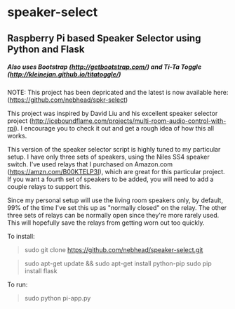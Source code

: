 # speaker-select

## Raspberry Pi based Speaker Selector using Python and Flask
##### Also uses Bootstrap (http://getbootstrap.com/) and Ti-Ta Toggle (http://kleinejan.github.io/titatoggle/)

NOTE: This project has been depricated and the latest is now available here: (https://github.com/nebhead/spkr-select)

This project was inspired by David Liu and his excellent speaker selector project (http://iceboundflame.com/projects/multi-room-audio-control-with-rpi).  I encourage you to check it out and get a rough idea of how this all works.

This version of the speaker selector script is highly tuned to my particular setup.  I have only three sets of speakers, using the Niles SS4 speaker switch.  I've used relays that I purchased on Amazon.com (https://amzn.com/B00KTELP3I), which are great for this particular project.  If you want a fourth set of speakers to be added, you will need to add a couple relays to support this.    

Since my personal setup will use the living room speakers only, by default, 99% of the time I've set this up as "normally closed" on the relay.  The other three sets of relays can be normally open since they're more rarely used.  This will hopefully save the relays from getting worn out too quickly.

To install:
> sudo git clone https://github.com/nebhead/speaker-select.git

> sudo apt-get update && sudo apt-get install python-pip
> sudo pip install flask

To run:
> sudo python pi-app.py
